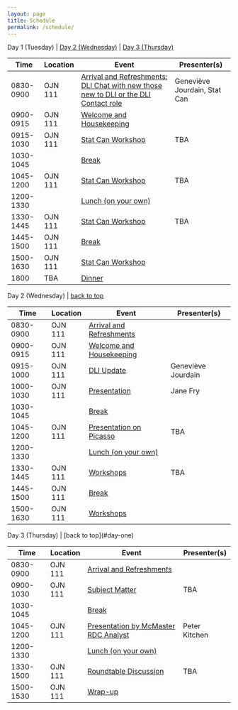 ```yaml
---
layout: page
title: Schedule
permalink: /schedule/
---
```


<a name="day-one">Day 1 (Tuesday)</a> | [Day 2 (Wednesday)](#day-two) | [Day 3 (Thursday)](#day-three)
<table class="one">
  <thead>
    <tr>
	<th class="hour">Time</th>
	<th class="loc">Location</th>
	<th class="session">Event</th>
	<th class="name">Presenter(s)</th>
    </tr>
  </thead>
  <tbody>
    <tr>
	<td>0830-0900</td>
	<td>OJN 111</td>
	<td><a name="1-1" href="/program/#1-1">Arrival and Refreshments: DLI Chat with new those new to DLI or the DLI Contact role</a></td>
	<td>Geneviève Jourdain, Stat Can</td>
    </tr>
    <tr>
    <td>0900-0915</td>
    <td>OJN 111</td>
    <td><a name="1-2" href="/program/#1-2">Welcome and Housekeeping</a></td>
    <td></td>
    </tr>
    <tr>
    <td>0915-1030</td>
    <td>OJN 111</td>
    <td><a name="1-3" href="/program/#1-3">Stat Can Workshop</a></td>
    <td>TBA</td>
    </tr>
    <tr>
    <td>1030-1045</td>
    <td></td>
    <td><a name="1-4" href="/program/#1-4">Break</a></td>
    <td></td>
    </tr>
    <tr>
    <td>1045-1200</td>
    <td>OJN 111</td>
    <td><a name="1-5" href="/program/#1-5">Stat Can Workshop </a></td>
    <td>TBA</td>
    </tr>
    <tr>
    <td>1200-1330</td>
    <td></td>
    <td><a name="1-6" href="/program/#1-6">Lunch (on your own)</a></td>
    <td></td>
    </tr>
    <tr>
    <td>1330-1445</td>
    <td>OJN 111</td>
    <td><a name="1-7a" href="/program/#1-7a">Stat Can Workshop</a></td>
    <td>TBA</td>
    </tr>
    <tr>
    <td>1445-1500</td>
    <td>OJN 111</td>
    <td><a name="1-8" href="/program/#1-8">Break</a></td>
    <td></td>
    </tr>
    <tr>
    <td>1500-1630</td>
    <td>OJN 111</td>
    <td><a name="1-9" href="/program/#1-9">Stat Can Workshop</a></td>
    <td></td>
    </tr>
    <tr>
    <td>1800</td>
    <td>TBA</td>
    <td><a name="1-11" href="/program/#1-11">Dinner</a></td>
    <td></td>
    </tr>
  </tbody>
</table>

<a name="day-two">Day 2 (Wednesday)</a> | [back to top](#day-one)
<p>

<table class="one">
  <thead>
    <tr>
	<th class="hour">Time</th>
	<th class="loc">Location</th>
	<th class="session">Event</th>
	<th class="name">Presenter(s)</th>
    </tr>
  </thead>
  <tbody>
    <tr>
	<td>0830-0900</td>
	<td>OJN 111</td>
	<td><a name="1-1" href="/program/#1-1">Arrival and Refreshments</a></td>
	<td></td>
    </tr>
    <tr>
    <td>0900-0915</td>
    <td>OJN 111</td>
    <td><a name="1-2" href="/program/#1-2">Welcome and Housekeeping</a></td>
    <td></td>
    </tr>
    <tr>
    <td>0915-1000</td>
    <td>OJN 111</td>
    <td><a name="1-3" href="/program/#1-3">DLI Update</a></td>
    <td>Geneviève Jourdain</td>
    </tr>
    <tr>
    <td>1000-1030</td>
    <td>OJN 111</td>
    <td><a name="1-3" href="/program/#1-3">Presentation</a></td>
    <td>Jane Fry</td>
    </tr>
    <tr>
    <td>1030-1045</td>
    <td></td>
    <td><a name="1-4" href="/program/#1-4">Break</a></td>
    <td></td>
    </tr>
    <tr>
    <td>1045-1200</td>
    <td>OJN 111</td>
    <td><a name="1-5" href="/program/#1-5">Presentation on Picasso</a></td>
    <td>TBA</td>
    </tr>
    <tr>
    <td>1200-1330</td>
    <td></td>
    <td><a name="1-6" href="/program/#1-6">Lunch (on your own)</a></td>
    <td></td>
    </tr>
    <tr>
    <td>1330-1445</td>
    <td>OJN 111</td>
    <td><a name="1-7a" href="/program/#1-7a">Workshops</a></td>
    <td>TBA</td>
    </tr>
    <tr>
    <td>1445-1500</td>
    <td>OJN 111</td>
    <td><a name="1-8" href="/program/#1-8">Break</a></td>
    <td></td>
    </tr>
    <tr>
    <td>1500-1630</td>
    <td>OJN 111</td>
    <td><a name="1-9" href="/program/#1-9">Workshops</a></td>
    <td></td>
    </tr>
   </tbody>
</table>

</p>
<a name="day-three">Day 3 (Thursday)</a> | [back to top](#day-one)
<p>

<table class="one">
  <thead>
    <tr>
	<th class="hour">Time</th>
	<th class="loc">Location</th>
	<th class="session">Event</th>
	<th class="name">Presenter(s)</th>
    </tr>
  </thead>
  <tbody>
    <tr>
	<td>0830-0900</td>
	<td>OJN 111</td>
	<td><a name="1-1" href="/program/#1-1">Arrival and Refreshments</a></td>
	<td></td>
    </tr>
    <tr>
    <td>0900-1030</td>
    <td>OJN 111</td>
    <td><a name="1-3" href="/program/#1-3">Subject Matter</a></td>
    <td>TBA</td>
    </tr>
    <tr>
    <td>1030-1045</td>
    <td></td>
    <td><a name="1-4" href="/program/#1-4">Break</a></td>
    <td></td>
    </tr>
    <tr>
    <td>1045-1200</td>
    <td>OJN 111</td>
    <td><a name="1-5" href="/program/#1-5">Presentation by McMaster RDC Analyst</a></td>
    <td>Peter Kitchen</td>
    </tr>
    <tr>
    <td>1200-1330</td>
    <td></td>
    <td><a name="1-6" href="/program/#1-6">Lunch (on your own)</a></td>
    <td></td>
    </tr>
    <tr>
    <td>1330-1500</td>
    <td>OJN 111</td>
    <td><a name="1-7a" href="/program/#1-7a">Roundtable Discussion</a></td>
    <td>TBA</td>
    </tr>
    <tr>
    <td>1500-1530</td>
    <td>OJN 111</td>
    <td><a name="1-8" href="/program/#1-8">Wrap-up</a></td>
    <td></td>
    </tr>
   </tbody>
</table>

</p>
